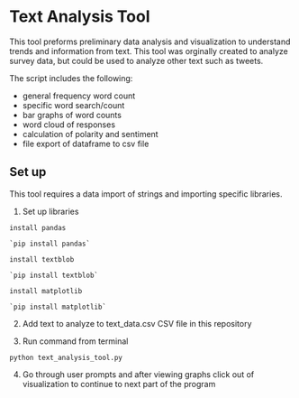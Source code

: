 # Text Analysis Tool 

This tool preforms preliminary data analysis and visualization to understand trends and information from text. This tool was orginally created to analyze survey data, but could be used to analyze other text such as tweets. 

The script includes the following: 

* general frequency word count 
* specific word search/count
* bar graphs of word counts 
* word cloud of responses 
* calculation of polarity and sentiment 
* file export of dataframe to csv file 

## Set up 

This tool requires a data import of strings and importing specific libraries. 

1. Set up libraries  

```
install pandas

`pip install pandas` 

install textblob

`pip install textblob`

install matplotlib

`pip install matplotlib` 
```

2. Add text to analyze to text_data.csv CSV file in this repository

3. Run command from terminal 

`python text_analysis_tool.py`

4. Go through user prompts and after viewing graphs click out of visualization to continue to next part of the program
